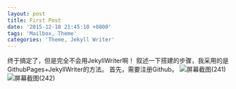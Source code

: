 ```yaml
---
layout: post
title: First Post
date: '2015-12-18 21:45:10 +0800'
tags: 'Mailbox, Theme'
categories: 'Theme, Jekyll Writer'
---
```

终于搞定了，但是完全不会用JekyllWriter啊！
叙述一下搭建的步骤，我采用的是GithubPages+JekyllWriter的方法。
首先，需要注册Github。
![屏幕截图(241)](https://portal.qiniu.com/bucket/sullen/indexJekyllWriter/屏幕截图(241).png)
![屏幕截图(242)](https://portal.qiniu.com/bucket/sullen/indexJekyllWriter/屏幕截图(242).png)